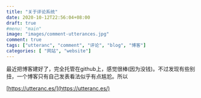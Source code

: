 ```yaml
---
title: "关于评论系统"
date: 2020-10-12T22:56:04+08:00
draft: true
#menu: "main"
image: "images/comment-utterances.jpg"
comment: true
tags: ["utteranc", "comment", "评论", "blog", "博客"]
categories: [ "网站", "website"]
---
```


最近把博客建好了，完全托管在github上，感觉很棒(因为没钱)。不过发现有些别扭，一个博客只有自己发表看法似乎有点尴尬。所以

[https://utteranc.es/](https://utteranc.es/)
